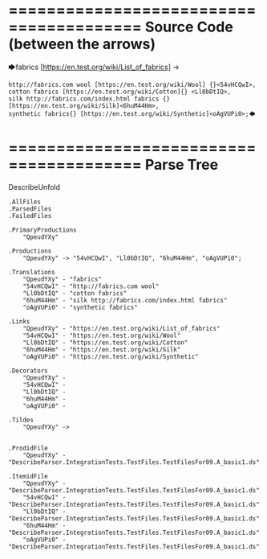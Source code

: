 ========================================
Source Code (between the arrows)
========================================

🡆fabrics [https://en.test.org/wiki/List_of_fabrics] <QpeudYXy> ->

	http://fabrics.com wool [https://en.test.org/wiki/Wool] {}<54vHCQwI>,
	cotton fabrics [https://en.test.org/wiki/Cotton]{} <Ll0bDtIQ>,
	silk http://fabrics.com/index.html fabrics {}[https://en.test.org/wiki/Silk]<6huM44Hm>,
	synthetic fabrics{} [https://en.test.org/wiki/Synthetic]<oAgVUPi0>;🡄

========================================
Parse Tree
========================================
DescribeUnfold

    .AllFiles
    .ParsedFiles
    .FailedFiles

    .PrimaryProductions
        "QpeudYXy" 

    .Productions
        "QpeudYXy" -> "54vHCQwI", "Ll0bDtIQ", "6huM44Hm", "oAgVUPi0";

    .Translations
        "QpeudYXy" - "fabrics"
        "54vHCQwI" - "http://fabrics.com wool"
        "Ll0bDtIQ" - "cotton fabrics"
        "6huM44Hm" - "silk http://fabrics.com/index.html fabrics"
        "oAgVUPi0" - "synthetic fabrics"

    .Links
        "QpeudYXy" - "https://en.test.org/wiki/List_of_fabrics"
        "54vHCQwI" - "https://en.test.org/wiki/Wool"
        "Ll0bDtIQ" - "https://en.test.org/wiki/Cotton"
        "6huM44Hm" - "https://en.test.org/wiki/Silk"
        "oAgVUPi0" - "https://en.test.org/wiki/Synthetic"

    .Decorators
        "QpeudYXy" - 
        "54vHCQwI" - 
        "Ll0bDtIQ" - 
        "6huM44Hm" - 
        "oAgVUPi0" - 

    .Tildes
        "QpeudYXy" -> 


    .ProdidFile
        "QpeudYXy" - "DescribeParser.IntegrationTests.TestFiles.TestFilesFor09.A_basic1.ds"

    .ItemidFile
        "QpeudYXy" - "DescribeParser.IntegrationTests.TestFiles.TestFilesFor09.A_basic1.ds"
        "54vHCQwI" - "DescribeParser.IntegrationTests.TestFiles.TestFilesFor09.A_basic1.ds"
        "Ll0bDtIQ" - "DescribeParser.IntegrationTests.TestFiles.TestFilesFor09.A_basic1.ds"
        "6huM44Hm" - "DescribeParser.IntegrationTests.TestFiles.TestFilesFor09.A_basic1.ds"
        "oAgVUPi0" - "DescribeParser.IntegrationTests.TestFiles.TestFilesFor09.A_basic1.ds"

